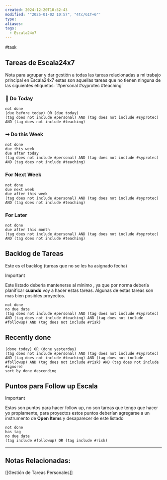 ```yaml
---
created: 2024-12-20T10:52:43
modified: '"2025-01-02 10:57", "4tc/G1T+6"'
type: 
aliases: 
tags:
  - Escala24x7
---
```

#task 

## Tareas de Escala24x7
Nota para agrupar y dar gestión a todas las tareas relacionadas a mi trabajo principal en Escala24x7 estas son aquellas tareas que no tienen ninguna de las siguientes etiquetas: `#personal #syprotec #teaching´

### 📅  Do Today
```tasks
not done
(due before today) OR (due today)
(tag does not include #personal) AND (tag does not include #syprotec) AND (tag does not include #teaching)
```

### ➡ Do this Week
```tasks
not done
due this week
due after today
(tag does not include #personal) AND (tag does not include #syprotec) AND (tag does not include #teaching)
```
### For Next Week
```tasks
not done
due next week
due after this week
(tag does not include #personal) AND (tag does not include #syprotec) AND (tag does not include #teaching)
```
### For Later
```tasks
not done
due after this month
(tag does not include #personal) AND (tag does not include #syprotec) AND (tag does not include #teaching)
```
##  Backlog de Tareas
Este es el backlog (tareas que no se les ha asignado fecha) 

> [!Important]
> Este listado debería mantenerse al mínimo , ya que por norma debería planificar **cuando** voy a hacer estas tareas. Algunas de estas tareas son mas bien posibles proyectos.

```tasks
not done
no due date
(tag does not include #personal) AND (tag does not include #syprotec) AND (tag does not include #teaching) AND (tag does not include #followup) AND (tag does not include #risk)
```

## Recently done

```tasks
(done today) OR (done yesterday)
(tag does not include #personal) AND (tag does not include #syprotec) AND (tag does not include #teaching) AND (tag does not include #followup) AND (tag does not include #risk) AND (tag does not include #ignore)
sort by done descending
```

## Puntos para Follow up Escala

> [!Important]
> Estos son puntos para hacer follow up, no son tareas que tengo que hacer yo propiamente, para proyectos estos puntos deberían agregarse a un instrumento de **Open Items** y desaparecer de este listado

```tasks
not done
has tag
no due date
(tag include #followup) OR (tag include #risk) 
```



--- 
## Notas Relacionadas:
[[Gestión de Tareas Personales]]
